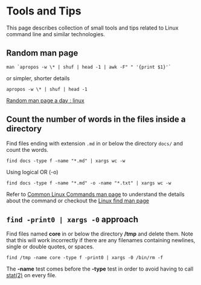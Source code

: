# Tools and Tips

This page describes collection of small tools and tips related to Linux command line and similar technologies.

## Random man page

```
man `apropos -w \* | shuf | head -1 | awk -F" " '{print $1}'`
```

or simpler, shorter details

```
apropos -w \* | shuf | head -1
```

[Random man page a day : linux](https://www.reddit.com/r/linux/comments/18ky5t/random_man_page_a_day/)

## Count the number of words in the files inside a directory

Find files ending with extension `.md` in or below the directory `docs/` and count the words.

```
find docs -type f -name "*.md" | xargs wc -w
```

Using logical OR (-o)

```
find docs -type f -name "*.md" -o -name "*.txt" | xargs wc -w
```

Refer to [Common Linux Commands man page](../docs/linux/man/common-linux-commands.md) to understand the details about the command or checkout the [Linux find man page](https://man7.org/linux/man-pages/man1/find.1.html)

## `find -print0 | xargs -0` approach

Find files named **core** in or below the directory **/tmp** and delete them. Note that this will work incorrectly if there are any filenames containing newlines, single or double quotes, or spaces.

```
find /tmp -name core -type f -print0 | xargs -0 /bin/rm -f
```

The **-name** test comes before the **-type** test in order to avoid having to call [stat(2)](https://man.cx/stat(2)) on every file.
